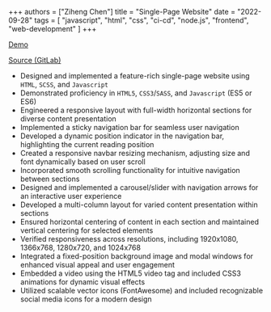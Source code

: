 +++
authors = ["Ziheng Chen"]
title = "Single-Page Website"
date = "2022-09-28"
tags = [
    "javascript", "html", "css", "ci-cd", "node.js", "frontend", "web-development"
]
+++

[Demo](https://zihengjackchen.gitlab.io/cs409-mp1/)

[Source (GitLab)](https://gitlab.com/zihengjackchen/cs409-mp1)

- Designed and implemented a feature-rich single-page website using `HTML`, `SCSS`, and `Javascript`
- Demonstrated proficiency in `HTML5`, `CSS3`/`SASS`, and `Javascript` (ES5 or ES6)
- Engineered a responsive layout with full-width horizontal sections for diverse content presentation
- Implemented a sticky navigation bar for seamless user navigation
- Developed a dynamic position indicator in the navigation bar, highlighting the current reading position
- Created a responsive navbar resizing mechanism, adjusting size and font dynamically based on user scroll
- Incorporated smooth scrolling functionality for intuitive navigation between sections
- Designed and implemented a carousel/slider with navigation arrows for an interactive user experience
- Developed a multi-column layout for varied content presentation within sections
- Ensured horizontal centering of content in each section and maintained vertical centering for selected elements
- Verified responsiveness across resolutions, including 1920x1080, 1366x768, 1280x720, and 1024x768
- Integrated a fixed-position background image and modal windows for enhanced visual appeal and user engagement
- Embedded a video using the HTML5 video tag and included CSS3 animations for dynamic visual effects
- Utilized scalable vector icons (FontAwesome) and included recognizable social media icons for a modern design